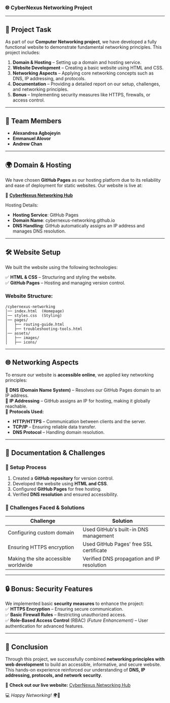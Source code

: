 ### **🌐 CyberNexus Networking Project**  

---

## **📌 Project Task**  
As part of our **Computer Networking project**, we have developed a fully functional website to demonstrate fundamental networking principles. This project includes:  

1. **Domain & Hosting** – Setting up a domain and hosting service.  
2. **Website Development** – Creating a basic website using HTML and CSS.  
3. **Networking Aspects** – Applying core networking concepts such as DNS, IP addressing, and protocols.  
4. **Documentation** – Providing a detailed report on our setup, challenges, and networking principles.  
5. **Bonus** – Implementing security measures like HTTPS, firewalls, or access control.  

---

## **👥 Team Members**  
- **Alexandrea Agbojeyin**  
- **Emmanuel Alovor**  
- **Andrew Chan**  

---

## **🌍 Domain & Hosting**  
We have chosen **GitHub Pages** as our hosting platform due to its reliability and ease of deployment for static websites. Our website is live at:  

🔗 **[CyberNexus Networking Hub](https://groupcybernexus.github.io/)**  

Hosting Details:  
- **Hosting Service**: GitHub Pages  
- **Domain Name**: cybernexus-networking.github.io  
- **DNS Handling**: GitHub automatically assigns an IP address and manages DNS resolution.  

---

## **🛠 Website Setup**  
We built the website using the following technologies:  

✅ **HTML & CSS** – Structuring and styling the website.  
✅ **GitHub Pages** – Hosting and managing version control.  

### **Website Structure:**  
```
/cybernexus-networking
│── index.html  (Homepage)
│── styles.css  (Styling)
│── pages/
│   ├── routing-guide.html
│   ├── troubleshooting-tools.html
│── assets/
│   ├── images/
│   ├── icons/
```

---

## **🌐 Networking Aspects**  
To ensure our website is **accessible online**, we applied key networking principles:  

🔹 **DNS (Domain Name System)** – Resolves our GitHub Pages domain to an IP address.  
🔹 **IP Addressing** – GitHub assigns an IP for hosting, making it globally reachable.  
🔹 **Protocols Used:**  
   - **HTTP/HTTPS** – Communication between clients and the server.  
   - **TCP/IP** – Ensuring reliable data transfer.  
   - **DNS Protocol** – Handling domain resolution.  

---

## **📄 Documentation & Challenges**  
### **📝 Setup Process**  
1. Created a **GitHub repository** for version control.  
2. Developed the website using **HTML and CSS**.  
3. Configured **GitHub Pages** for free hosting.  
4. Verified **DNS resolution** and ensured accessibility.  

### **🚧 Challenges Faced & Solutions**  
| Challenge | Solution |  
|-----------|----------|  
| Configuring custom domain | Used GitHub's built-in DNS management |  
| Ensuring HTTPS encryption | Used GitHub Pages' free SSL certificate |  
| Making the site accessible worldwide | Verified DNS propagation and IP resolution |  

---

## **🔒 Bonus: Security Features**  
We implemented basic **security measures** to enhance the project:  
✅ **HTTPS Encryption** – Ensuring secure communication.  
✅ **Basic Firewall Rules** – Restricting unauthorized access.  
✅ **Role-Based Access Control** (RBAC) _(Future Enhancement)_ – User authentication for advanced features.  

---

## **🚀 Conclusion**  
Through this project, we successfully combined **networking principles with web development** to build an accessible, informative, and secure website. This hands-on experience reinforced our understanding of **DNS, IP addressing, protocols, and network security**.  

🔗 **Check out our live website:** [CyberNexus Networking Hub](https://groupcybernexus.github.io/)  

💻 _Happy Networking!_ 🌍📡
